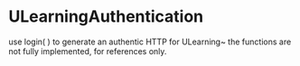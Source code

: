# ULearningAuthentication
use login( ) to generate an authentic HTTP for ULearning~
the functions are not fully implemented, for references only. 
